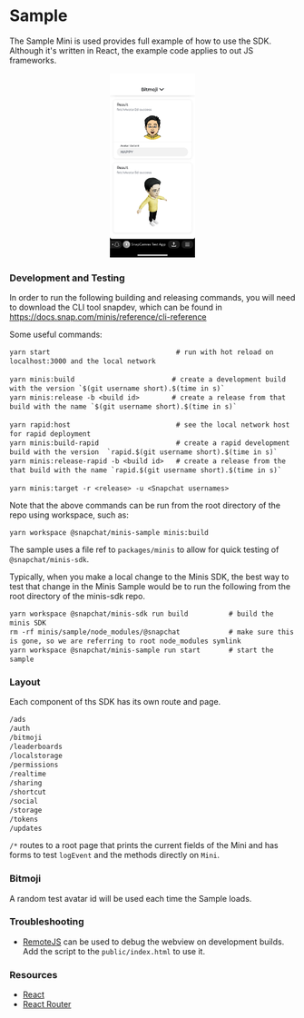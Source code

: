 # Sample

The Sample Mini is used provides full example of how to use the SDK.
Although it's written in React, the example code applies to out JS frameworks.

<p align="center">
<img src="../../images/bitmoji.png" width="150">
</p>

### Development and Testing

In order to run the following building and releasing commands, you will need to download the CLI tool snapdev, which can be found in
https://docs.snap.com/minis/reference/cli-reference

Some useful commands:

```
yarn start                               # run with hot reload on localhost:3000 and the local network

yarn minis:build                        # create a development build with the version `$(git username short).$(time in s)`
yarn minis:release -b <build id>        # create a release from that build with the name `$(git username short).$(time in s)`

yarn rapid:host                          # see the local network host for rapid deployment
yarn minis:build-rapid                   # create a rapid development build with the version  `rapid.$(git username short).$(time in s)`
yarn minis:release-rapid -b <build id>   # create a release from the that build with the name `rapid.$(git username short).$(time in s)`

yarn minis:target -r <release> -u <Snapchat usernames>
```

Note that the above commands can be run from the root directory of the repo using workspace, such as:

```
yarn workspace @snapchat/minis-sample minis:build
```

The sample uses a file ref to `packages/minis` to allow for quick testing of `@snapchat/minis-sdk`.

Typically, when you make a local change to the Minis SDK, the best way to test that change in the Minis Sample would be to run the following from the root directory of the minis-sdk repo.

```
yarn workspace @snapchat/minis-sdk run build          # build the minis SDK
rm -rf minis/sample/node_modules/@snapchat            # make sure this is gone, so we are referring to root node_modules symlink
yarn workspace @snapchat/minis-sample run start       # start the sample
```

### Layout

Each component of ths SDK has its own route and page.

```
/ads
/auth
/bitmoji
/leaderboards
/localstorage
/permissions
/realtime
/sharing
/shortcut
/social
/storage
/tokens
/updates
```

`/*` routes to a root page that prints the current fields of the Mini and has forms to test `logEvent` and the methods directly on `Mini`.

### Bitmoji

A random test avatar id will be used each time the Sample loads.

### Troubleshooting

- [RemoteJS](https://remotejs.com/) can be used to debug the webview on development builds. Add the script to the `public/index.html` to use it.

### Resources

- [React](https://reactjs.org/docs/hooks-intro.html)
- [React Router](https://reactrouter.com/docs/en/v6/getting-started/concepts#matching)
